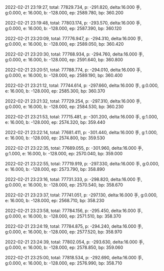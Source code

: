 2022-02-21 23:19:27, total: 77829.734, p: -291.820, delta:16.000 手, g:0.000, e: 16.000, b: -128.000, ep: 2589.780, bp: 360.200

2022-02-21 23:19:48, total: 77803.174, p: -293.570, delta:16.000 手, g:0.000, e: 16.000, b: -128.000, ep: 2587.390, bp: 360.120

2022-02-21 23:20:09, total: 77776.947, p: -294.310, delta:16.000 手, g:0.000, e: 16.000, b: -128.000, ep: 2589.050, bp: 360.420

2022-02-21 23:20:30, total: 77768.934, p: -294.760, delta:16.000 手, g:0.000, e: 16.000, b: -128.000, ep: 2591.640, bp: 360.800

2022-02-21 23:20:51, total: 77788.774, p: -294.010, delta:16.000 手, g:0.000, e: 16.000, b: -128.000, ep: 2589.190, bp: 360.400

2022-02-21 23:21:12, total: 77744.614, p: -297.660, delta:16.000 手, g:0.000, e: 16.000, b: -128.000, ep: 2585.300, bp: 360.370

2022-02-21 23:21:32, total: 77729.254, p: -297.310, delta:16.000 手, g:0.000, e: 16.000, b: -128.000, ep: 2584.530, bp: 360.230

2022-02-21 23:21:53, total: 77715.481, p: -301.200, delta:16.000 手, g:1.000, e: 16.000, b: -128.000, ep: 2574.320, bp: 359.440

2022-02-21 23:22:14, total: 77681.411, p: -301.440, delta:16.000 手, g:1.000, e: 16.000, b: -128.000, ep: 2574.800, bp: 359.530

2022-02-21 23:22:35, total: 77689.055, p: -301.960, delta:16.000 手, g:1.000, e: 16.000, b: -128.000, ep: 2570.040, bp: 359.000

2022-02-21 23:22:55, total: 77719.919, p: -297.330, delta:16.000 手, g:0.000, e: 16.000, b: -128.000, ep: 2573.790, bp: 358.890

2022-02-21 23:23:16, total: 77731.333, p: -298.820, delta:16.000 手, g:0.000, e: 16.000, b: -128.000, ep: 2570.540, bp: 358.670

2022-02-21 23:23:37, total: 77741.051, p: -297.130, delta:16.000 手, g:0.000, e: 16.000, b: -128.000, ep: 2568.710, bp: 358.230

2022-02-21 23:23:58, total: 77784.156, p: -295.450, delta:16.000 手, g:0.000, e: 16.000, b: -128.000, ep: 2571.510, bp: 358.370

2022-02-21 23:24:19, total: 77784.875, p: -294.240, delta:16.000 手, g:0.000, e: 16.000, b: -128.000, ep: 2577.520, bp: 358.970

2022-02-21 23:24:39, total: 77802.054, p: -293.630, delta:16.000 手, g:0.000, e: 16.000, b: -128.000, ep: 2578.850, bp: 359.060

2022-02-21 23:25:00, total: 77818.534, p: -292.690, delta:16.000 手, g:0.000, e: 16.000, b: -128.000, ep: 2576.990, bp: 358.710
